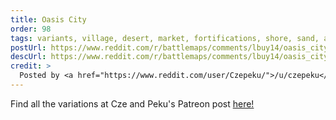 ```yaml
---
title: Oasis City
order: 98
tags: variants, village, desert, market, fortifications, shore, sand, alleyways, rooftop-movement, buildings, day, variant:water, variant:dried-waterbed, variant:torchlight, variant:magic-circles, variant:railroad, variant:gloomy, variant:infested, variant:poisoned, variant:rain, variant:night, artist:czepeku
postUrl: https://www.reddit.com/r/battlemaps/comments/lbuy14/oasis_city_47x66/
descUrl: https://www.reddit.com/r/battlemaps/comments/lbuy14/oasis_city_47x66/glw7cfs/
credit: >
  Posted by <a href="https://www.reddit.com/user/Czepeku/">/u/czepeku</a> to <a href="https://www.reddit.com/r/battlemaps/">/r/battlemaps</a> in Feb, 2021. <br/> Please support the artist on <a href="https://www.patreon.com/czepeku/posts">Patreon</a> and <a href="https://marketplace.roll20.net/browse/publisher/327/czepeku">Roll20</a>, as well as follow them on <a href="https://twitter.com/czepeku">Twitter</a>, <a href="https://www.artstation.com/czepeku">ArtStation</a>
---
```

Find all the variations at Cze and Peku's Patreon post <a href="https://www.patreon.com/posts/oasis-city-47x66-46860692" title="Oasis City by Czepeku on Patreon">here!</a>
